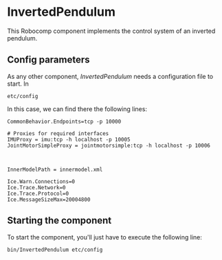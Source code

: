# InvertedPendulum
This Robocomp component implements the control system of an inverted pendulum.


## Config parameters
As any other component, *InvertedPendulum* needs a configuration file to start. In
```
etc/config
```
In this case, we can find there the following lines:
```
CommonBehavior.Endpoints=tcp -p 10000

# Proxies for required interfaces
IMUProxy = imu:tcp -h localhost -p 10005
JointMotorSimpleProxy = jointmotorsimple:tcp -h localhost -p 10006



InnerModelPath = innermodel.xml

Ice.Warn.Connections=0
Ice.Trace.Network=0
Ice.Trace.Protocol=0
Ice.MessageSizeMax=20004800
```

## Starting the component
To start the component, you'll just have to execute the following line:

```
bin/InvertedPendulum etc/config
```

